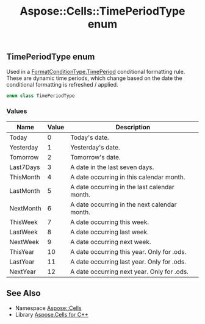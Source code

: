 ﻿---
title: Aspose::Cells::TimePeriodType enum
linktitle: TimePeriodType
second_title: Aspose.Cells for C++ API Reference
description: 'Aspose::Cells::TimePeriodType enum. Used in a FormatConditionType.TimePeriod conditional formatting rule. These are dynamic time periods, which change based on the date the conditional formatting is refreshed / applied in C++.'
type: docs
weight: 25700
url: /cpp/aspose.cells/timeperiodtype/
---
## TimePeriodType enum


Used in a [FormatConditionType.TimePeriod](../formatconditiontype/) conditional formatting rule. These are dynamic time periods, which change based on the date the conditional formatting is refreshed / applied.

```cpp
enum class TimePeriodType
```

### Values

| Name | Value | Description |
| --- | --- | --- |
| Today | 0 | Today's date. |
| Yesterday | 1 | Yesterday's date. |
| Tomorrow | 2 | Tomorrow's date. |
| Last7Days | 3 | A date in the last seven days. |
| ThisMonth | 4 | A date occurring in this calendar month. |
| LastMonth | 5 | A date occurring in the last calendar month. |
| NextMonth | 6 | A date occurring in the next calendar month. |
| ThisWeek | 7 | A date occurring this week. |
| LastWeek | 8 | A date occurring last week. |
| NextWeek | 9 | A date occurring next week. |
| ThisYear | 10 | A date occurring this year. Only for .ods. |
| LastYear | 11 | A date occurring last year. Only for .ods. |
| NextYear | 12 | A date occurring next year. Only for .ods. |

## See Also

* Namespace [Aspose::Cells](../)
* Library [Aspose.Cells for C++](../../)
